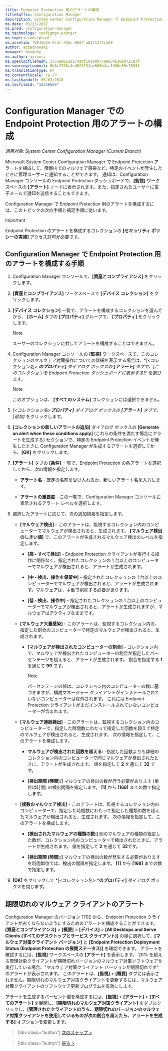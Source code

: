 ```yaml
---
title: Endpoint Protection 用のアラートの構成
titleSuffix: Configuration Manager
description: System Center Configuration Manager で Endpoint Protection のアラートを構成する方法について説明します。
ms.date: 03/23/2017
ms.prod: configuration-manager
ms.technology: configmgr-protect
ms.topic: conceptual
ms.assetid: f504de3e-4caf-455c-80d7-a63f13f4c5d9
author: aczechowski
manager: dougeby
ms.author: aaroncz
ms.openlocfilehash: 275ce06520174adf10100b77a8034620b072c93f
ms.sourcegitcommit: 0b0c2735c4ed822731ae069b4cc1380e89e78933
ms.translationtype: HT
ms.contentlocale: ja-JP
ms.lasthandoff: 05/03/2018
ms.locfileid: "32348669"
---
```

#  <a name="configure-alerts-for-endpoint-protection-in-configuration-manager"></a>Configuration Manager での Endpoint Protection 用のアラートの構成

*適用対象: System Center Configuration Manager (Current Branch)*

 Microsoft System Center Configuration Manager で Endpoint Protection アラートを構成して、階層内でのマルウェア感染など、特定のイベントが発生したときに管理ユーザーに通知することができます。 通知は、Configuration Manager コンソールの Endpoint Protection ダッシュボードで、**[監視]** ワークスペースの **[アラート]** ノードに表示されます。また、指定されたユーザーに電子メールで通知を送信することもできます。

 Configuration Manager で Endpoint Protection 用のアラートを構成するには、このトピックの次の手順と補足手順に従います。

> [!IMPORTANT]
>  Endpoint Protection のアラートを構成するコレクションの **[セキュリティ ポリシーの実施]** アクセス許可が必要です。

## <a name="steps-to-configure-alerts-for-endpoint-protection-in-configuration-manager"></a>Configuration Manager で Endpoint Protection 用のアラートを構成する手順

1.  Configuration Manager コンソールで、**[資産とコンプライアンス]** をクリックします。

2.  **[資産とコンプライアンス]** ワークスペースで **[デバイス コレクション]** をクリックします。

3.  **[デバイス コレクション]** 一覧で、アラートを構成するコレクションを選んでから、 **[ホーム]** タブの **[プロパティ]** グループで、 **[プロパティ]** をクリックします。

    > [!NOTE]
    >  ユーザーのコレクションに対してアラートを構成することはできません。

4.  Configuration Manager コンソールの **[監視]** ワークスペースで、このコレクションのマルウェア対策操作についての詳細を表示する場合は、*[<コレクション名\> ***のプロパティ]** ダイアログ ボックスの **[アラート]** タブで、**[このコレクションを Endpoint Protection ダッシュボードに表示する]** を選びます。

    > [!NOTE]
    >  このオプションは、 **[すべてのシステム]** コレクションには選択できません。

5.  *[<コレクション名\>***プロパティ]** ダイアログ ボックスの **[アラート]** タブで、**[追加]** をクリックします。

6.  **[コレクションの新しいアラートの追加]** ダイアログ ボックスの **[Generate an alert when these conditions apply]** (これらの条件を満たす場合にアラートを生成する) セクションで、特定の Endpoint Protection イベントが発生したときに Configuration Manager が生成するアラートを選択してから、**[OK]** をクリックします。

7.  **[アラート]** タブの **[条件]** 一覧で、Endpoint Protection の各アラートを選択してから、次の情報を指定します。

    -   **アラート名** - 既定の名前を受け入れるか、新しいアラート名を入力します。

    -   **アラートの重要度** - この一覧で、Configuration Manager コンソールに表示されるアラート レベルを選択します。

8.  選択したアラートに応じて、次の追加情報を指定します。

    -   **[マルウェア検出]** - このアラートは、監視するコレクション内のコンピューターでマルウェアが検出されると、生成されます。 **[マルウェア検出のしきい値]** で、このアラートが生成されるマルウェア検出のレベルを指定します。

        -   **[高 - すべて検出]** - Endpoint Protection クライアントが実行する操作に関係なく、指定されたコレクションの 1 台以上のコンピューターでマルウェアが検出されると、アラートが生成されます。

        -   **[中 - 検出、操作を保留中]** - 指定されたコレクションの 1 台以上のコンピューターでマルウェアが検出されると、アラートが生成されます。マルウェアは、手動で削除する必要があります。

        -   **[低 - 検出、操作中]** - 指定されたコレクションの 1 台以上のコンピューターでマルウェアが検出されると、アラートが生成されますが、マルウェアはアクティブなままです。

    -   **[マルウェア大量感染]** - このアラートは、監視するコレクション内の、指定した割合のコンピューターで特定のマルウェアが検出されると、生成されます。

        -   **[マルウェアが検出されたコンピューターの割合]** - コレクション内で、マルウェアが検出されたコンピューターの割合が指定したパーセンテージを超えると、アラートが生成されます。 割合を指定する **1** を通じて **99** です。

            > [!NOTE]
            >  パーセンテージの値は、コレクション内のコンピューターの数に基づきますが、構成マネージャー クライアントがインストールされていないコンピューターは除外されます。 これには Endpoint Protection クライアントがまだインストールされていないコンピューターが含まれます。

    -   **[マルウェア連続検出]** - このアラートは、監視するコレクション内のコンピューターで、指定した時間数にわたって指定した回数を超えて特定のマルウェアが検出されると、生成されます。 次の情報を指定して、このアラートを構成します。

        -   **マルウェアが検出された回数を超える:** -指定した回数よりも詳細のコレクション内のコンピューターで同じマルウェアが検出されたときに、アラートが生成されます。 値を指定して **2** を通じて **32** です。

        -   **[検出期間 (時間):]** マルウェアの検出の数が行う必要があります (単位は時間) の検出間隔を指定します。 **[1]** から **[168]** までの数で指定します。

    -   **[複数のマルウェア検出]** - このアラートは、監視するコレクション内のコンピューターで、指定した時間数にわたって指定した種類の数を超えたマルウェアが検出されると、生成されます。 次の情報を指定して、このアラートを構成します。

        -   **[検出されたマルウェアの種類の数:]** 別のマルウェアの種類の指定した数が、コレクション内のコンピューターで検出されたときに、アラートが生成されます。 値を指定して **2** を通じて **32**です。

        -   **[検出期間 (時間):]** マルウェアの検出の数が発生する必要がありますを時間単位では、検出の間隔を指定します。 **[1]** から **[168]** までの数で指定します。

9. **[OK]** をクリックして *[<コレクション名\> ***のプロパティ]** ダイアログ ボックスを閉じます。  

## <a name="alert-for-outdated-malware-client"></a>期限切れのマルウェア クライアントのアラート

Configuration Manager のバージョン 1702 から、Endpoint Protection クライアントが古くならないようにするためのアラートを構成することができます。 **[資産とコンプライアンス]** > **[概要]** > **[デバイス]** > **[All Desktops and Serve Clients (すべてのデスクトップとサービス クライアント)]** の順に選択して、**[マルウェア対策クライアント バージョン]** と **[Endpoint Protection Deployment Status (Endpoint Protection の展開ステータス)]** を確認できます。 アラートを確認するには、**[監視]** ワークスペースの **[アラート]** を表示します。 20% を超える管理対象クライアントが期限切れバージョンのマルウェア対策ソフトウェアを実行している場合、"マルウェア対策クライアント バージョンが期限切れです" のアラートが表示されます。 このアラートは、**[監視]** > **[概要]** タブには表示されません。期限切れのマルウェア対策クライアントを更新するには、マルウェア対策クライアントのソフトウェア更新プログラムを有効にします。

アラートを生成するパーセント値を構成するには、**[監視]** > **[アラート]** > **[すべてのアラート]** を展開し、**[期限切れのマルウェア対策クライアント]** をダブルクリックし、**[管理されたクライアントのうち、期限切れのバージョンのマルウェア対策クライアントを使用しているものが次の割合を超えたら、アラートを生成する]** オプションを変更します。

> [!div class="button"]
[次のステップ >](endpoint-definition-updates.md)

> [!div class="button"]
[戻る >](endpoint-protection-site-role.md)
